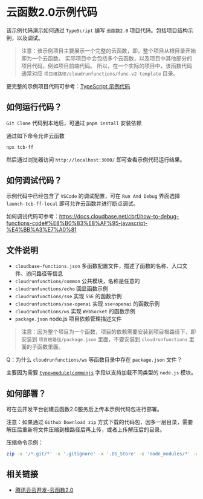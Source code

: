 # 云函数2.0示例代码

该示例代码演示如何通过 `TypeScript` 编写 `云函数2.0` 项目代码。包括项目结构示例，以及调试。

> 注意：该示例项目主要展示一个完整的云函数，即，整个项目从根目录开始即为一个云函数。
> 实际项目中会包括多个云函数，以及项目中其他部分的项目代码，例如项目前端代码。
> 所以，在一个实际的项目中，该函数代码通常对应 `项目根路径/cloudrunfunctions/func-v2-template` 目录。

更完整的示例项目代码可参考：[TypeScript 示例代码](https://github.com/TencentCloudBase/cloudbase-examples/tree/master/cloudrunfunctions/ts-multiple-functions)

## 如何运行代码？

`Git Clone` 代码到本地后，可通过 `pnpm install` 安装依赖

通过如下命令允许云函数

```sh
npx tcb-ff
```

然后通过浏览器访问 `http://localhost:3000/` 即可查看示例代码运行结果。

## 如何调试代码？

示例代码中已经包含了 `VSCode` 的调试配置，可在 `Run And Debug` 界面选择 `launch-tcb-ff-local` 即可允许云函数并进行断点调试。

如何调试代码可参考：<https://docs.cloudbase.net/cbrf/how-to-debug-functions-code#%E8%B0%83%E8%AF%95-javascript-%E4%BB%A3%E7%A0%81>

## 文件说明

* `cloudbase-functions.json` 多函数配置文件，描述了函数的名称、入口文件、访问路径等信息
* `cloudrunfunctions/common` 公共模块，名称是任意的
* `cloudrunfunctions/echo` 回显函数示例
* `cloudrunfunctions/sse` 实现 `SSE` 的函数示例
* `cloudrunfunctions/sse-openai` 实现 `sse+openai` 的函数示例
* `cloudrunfunctions/ws` 实现 `WebSocket` 的函数示例
* `package.json` node.js 项目依赖管理描述文件

> 注意：因为整个项目为一个函数，项目的依赖需要安装到项目根路径下，即安装到 `项目根路径/package.json` 里面，不要安装到 `cloudrunfunctions` 里面的子函数里面。

Q：为什么 `cloudrunfunctions/ws` 等函数目录中存在 `package.json` 文件？

主要因为需要 [`type=module|commonjs`](https://nodejs.org/api/packages.html#type) 字段以支持加载不同类型的 `node.js` 模块。

## 如何部署？

可在云开发平台创建云函数2.0服务后上传本示例代码包进行部署。

注意：如果通过 `Github Download zip` 方式下载的代码包，因多一层目录，需要解压后重新将文件压缩到根路径后再上传，或者上传解压后的目录。

压缩命令示例：

```sh
zip -x '/*.git/*' -x '.gitignore' -x '.DS_Store' -x 'node_modules/*' -r code.zip .
```

## 相关链接

* [腾讯云云开发-云函数2.0](https://docs.cloudbase.net/cbrf/intro)
